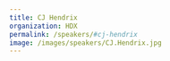 ```yaml
---
title: CJ Hendrix
organization: HDX
permalink: /speakers/#cj-hendrix
image: /images/speakers/CJ.Hendrix.jpg
---
```

